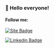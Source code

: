 ### 👋 Hello everyone!

#### Follow me:
[![Site Badge](https://img.shields.io/badge/-Website%2fBlog-blue?style=flat-square&logo=website&logoColor=white&link=https://libnando.com/)](https://libnando.com/)

[![Linkedin Badge](https://img.shields.io/badge/-LinkedIn-blue?style=flat-square&logo=Linkedin&logoColor=white&link=https://www.linkedin.com/in/nandomegaman/)](https://www.linkedin.com/in/libnando/)
